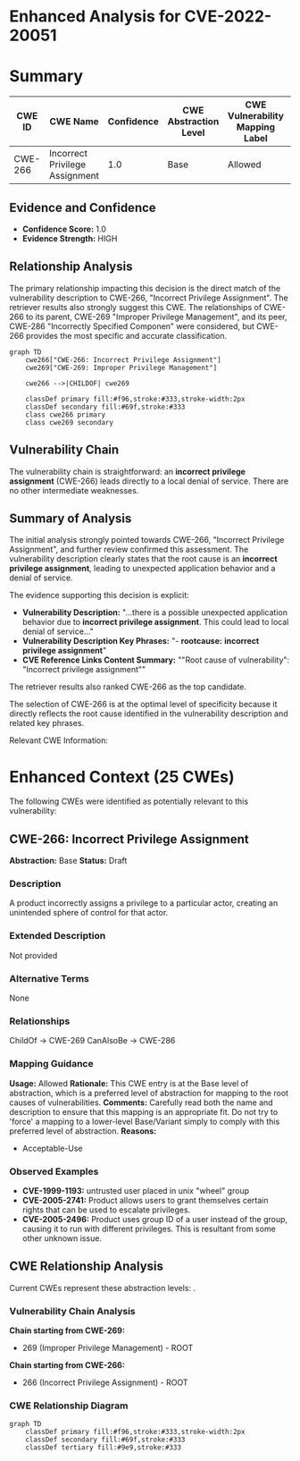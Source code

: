 # Enhanced Analysis for CVE-2022-20051

# Summary
| CWE ID | CWE Name | Confidence | CWE Abstraction Level | CWE Vulnerability Mapping Label | CWE-Vulnerability Mapping Notes |
|---|---|---|---|---|---|
| CWE-266 | Incorrect Privilege Assignment | 1.0 | Base | Allowed | Primary CWE |

## Evidence and Confidence

*   **Confidence Score:** 1.0
*   **Evidence Strength:** HIGH

## Relationship Analysis
The primary relationship impacting this decision is the direct match of the vulnerability description to CWE-266, "Incorrect Privilege Assignment". The retriever results also strongly suggest this CWE. The relationships of CWE-266 to its parent, CWE-269 "Improper Privilege Management", and its peer, CWE-286 "Incorrectly Specified Componen" were considered, but CWE-266 provides the most specific and accurate classification.

```mermaid
graph TD
    cwe266["CWE-266: Incorrect Privilege Assignment"]
    cwe269["CWE-269: Improper Privilege Management"]

    cwe266 -->|CHILDOF| cwe269

    classDef primary fill:#f96,stroke:#333,stroke-width:2px
    classDef secondary fill:#69f,stroke:#333
    class cwe266 primary
    class cwe269 secondary
```

## Vulnerability Chain
The vulnerability chain is straightforward: an **incorrect privilege assignment** (CWE-266) leads directly to a local denial of service. There are no other intermediate weaknesses.

## Summary of Analysis
The initial analysis strongly pointed towards CWE-266, "Incorrect Privilege Assignment", and further review confirmed this assessment. The vulnerability description clearly states that the root cause is an **incorrect privilege assignment**, leading to unexpected application behavior and a denial of service.

The evidence supporting this decision is explicit:
*   **Vulnerability Description:** "...there is a possible unexpected application behavior due to **incorrect privilege assignment**. This could lead to local denial of service..."
*   **Vulnerability Description Key Phrases:** "- **rootcause:** **incorrect privilege assignment**"
*   **CVE Reference Links Content Summary:** ""Root cause of vulnerability": "Incorrect privilege assignment""

The retriever results also ranked CWE-266 as the top candidate.

The selection of CWE-266 is at the optimal level of specificity because it directly reflects the root cause identified in the vulnerability description and related key phrases.

Relevant CWE Information:

# Enhanced Context (25 CWEs)
The following CWEs were identified as potentially relevant to this vulnerability:

## CWE-266: Incorrect Privilege Assignment
**Abstraction:** Base
**Status:** Draft

### Description
A product incorrectly assigns a privilege to a particular actor, creating an unintended sphere of control for that actor.

### Extended Description
Not provided

### Alternative Terms
None

### Relationships
ChildOf -> CWE-269
CanAlsoBe -> CWE-286

### Mapping Guidance
**Usage:** Allowed
**Rationale:** This CWE entry is at the Base level of abstraction, which is a preferred level of abstraction for mapping to the root causes of vulnerabilities.
**Comments:** Carefully read both the name and description to ensure that this mapping is an appropriate fit. Do not try to 'force' a mapping to a lower-level Base/Variant simply to comply with this preferred level of abstraction.
**Reasons:**
- Acceptable-Use

### Observed Examples
- **CVE-1999-1193:** untrusted user placed in unix "wheel" group
- **CVE-2005-2741:** Product allows users to grant themselves certain rights that can be used to escalate privileges.
- **CVE-2005-2496:** Product uses group ID of a user instead of the group, causing it to run with different privileges. This is resultant from some other unknown issue.


## CWE Relationship Analysis

Current CWEs represent these abstraction levels: .


### Vulnerability Chain Analysis

**Chain starting from CWE-269:**
- 269 (Improper Privilege Management) - ROOT


**Chain starting from CWE-266:**
- 266 (Incorrect Privilege Assignment) - ROOT



### CWE Relationship Diagram

```mermaid
graph TD
    classDef primary fill:#f96,stroke:#333,stroke-width:2px
    classDef secondary fill:#69f,stroke:#333
    classDef tertiary fill:#9e9,stroke:#333
```